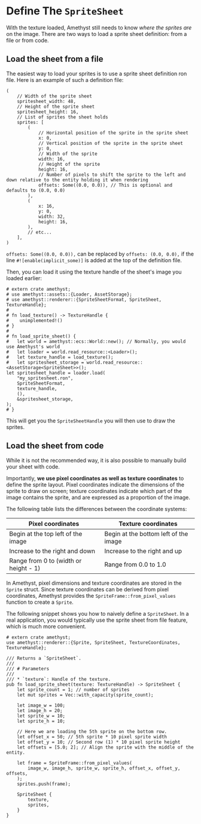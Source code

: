 # Define The `SpriteSheet`

With the texture loaded, Amethyst still needs to know *where the sprites are* on the image.
There are two ways to load a sprite sheet definition: from a file or from code.

## Load the sheet from a file

The easiest way to load your sprites is to use a sprite sheet definition ron file.
Here is an example of such a definition file:

```text,ignore
(
    // Width of the sprite sheet
    spritesheet_width: 48,
    // Height of the sprite sheet
    spritesheet_height: 16,
    // List of sprites the sheet holds
    sprites: [
        (
            // Horizontal position of the sprite in the sprite sheet
            x: 0,
            // Vertical position of the sprite in the sprite sheet
            y: 0,
            // Width of the sprite
            width: 16,
            // Height of the sprite
            height: 16,
            // Number of pixels to shift the sprite to the left and down relative to the entity holding it when rendering
            offsets: Some((0.0, 0.0)), // This is optional and defaults to (0.0, 0.0)
        ),
        (
            x: 16,
            y: 0,
            width: 32,
            height: 16,
        ),
        // etc...
    ],
)
```
`offsets: Some((0.0, 0.0)),` can be replaced by `offsets: (0.0, 0.0),` if the line `#![enable(implicit_some)]` is added at the top of the definition file.

Then, you can load it using the texture handle of the sheet's image you loaded earlier:

```rust,no_run,noplaypen
# extern crate amethyst;
# use amethyst::assets::{Loader, AssetStorage};
# use amethyst::renderer::{SpriteSheetFormat, SpriteSheet, TextureHandle};
#
# fn load_texture() -> TextureHandle {
#    unimplemented!()
# }
#
# fn load_sprite_sheet() {
#   let world = amethyst::ecs::World::new(); // Normally, you would use Amethyst's world
#   let loader = world.read_resource::<Loader>();
#   let texture_handle = load_texture();
#   let spritesheet_storage = world.read_resource::<AssetStorage<SpriteSheet>>();
let spritesheet_handle = loader.load(
    "my_spritesheet.ron",
    SpriteSheetFormat,
    texture_handle,
    (),
    &spritesheet_storage,
);
# }
```

This will get you the `SpriteSheetHandle` you will then use to draw the sprites.

## Load the sheet from code

While it is not the recommended way, it is also possible to manually build your sheet with code.

Importantly, **we use pixel coordinates as well as texture coordinates** to define the sprite layout. Pixel coordinates indicate the dimensions of the sprite to draw on screen; texture coordinates indicate which part of the image contains the sprite, and are expressed as a proportion of the image.

The following table lists the differences between the coordinate systems:

| Pixel coordinates                     | Texture coordinates                       |
| ------------------------------------- | ----------------------------------------- |
| Begin at the top left of the image    | Begin at the bottom left of the image     |
| Increase to the right and down        | Increase to the right and up              |
| Range from 0 to (width or height - 1) | Range from 0.0 to 1.0                     |

In Amethyst, pixel dimensions and texture coordinates are stored in the `Sprite` struct. Since texture coordinates can be derived from pixel coordinates, Amethyst provides the `SpriteFrame::from_pixel_values` function to create a `Sprite`.

The following snippet shows you how to naively define a `SpriteSheet`. In a real application, you would typically use the sprite sheet from file feature, which is much more convenient.

```rust,no_run,noplaypen
# extern crate amethyst;
use amethyst::renderer::{Sprite, SpriteSheet, TextureCoordinates, TextureHandle};

/// Returns a `SpriteSheet`.
///
/// # Parameters
///
/// * `texture`: Handle of the texture.
pub fn load_sprite_sheet(texture: TextureHandle) -> SpriteSheet {
    let sprite_count = 1; // number of sprites
    let mut sprites = Vec::with_capacity(sprite_count);

    let image_w = 100;
    let image_h = 20;
    let sprite_w = 10;
    let sprite_h = 10;

    // Here we are loading the 5th sprite on the bottom row.
    let offset_x = 50; // 5th sprite * 10 pixel sprite width
    let offset_y = 10; // Second row (1) * 10 pixel sprite height
    let offsets = [5.0; 2]; // Align the sprite with the middle of the entity.

    let frame = SpriteFrame::from_pixel_values(
        image_w, image_h, sprite_w, sprite_h, offset_x, offset_y, offsets,
    );
    sprites.push(frame);

    SpriteSheet {
        texture,
        sprites,
    }
}
```
